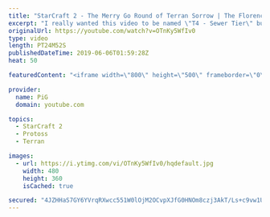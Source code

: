 ```yaml
---
title: "StarCraft 2 - The Merry Go Round of Terran Sorrow | The Florencio Files #66"
excerpt: "I really wanted this video to be named \"T4 - Sewer Tier\" but PiG wouldn't listen, can you guys please all tweet at him and tell him that TripleHelix has the better name for Florencio Files?    I cast one of the mysterious and deranged builds of the one and only Florencio, the dude that invented the proxy"
originalUrl: https://youtube.com/watch?v=OTnKy5WfIv0
type: video
length: PT24M52S
publishedDateTime: 2019-06-06T01:59:28Z
heat: 50

featuredContent: "<iframe width=\"800\" height=\"500\" frameborder=\"0\" src=\"https://www.youtube.com/embed/OTnKy5WfIv0\" allow=\"accelerometer; autoplay; encrypted-media; gyroscope; picture-in-picture\" allowfullscreen></iframe>"

provider:
  name: PiG
  domain: youtube.com

topics:
  - StarCraft 2
  - Protoss
  - Terran

images:
  - url: https://i.ytimg.com/vi/OTnKy5WfIv0/hqdefault.jpg
    width: 480
    height: 360
    isCached: true

secured: "4JZHHaS7GY6YVrqRXwcc551W0lOjM2OCvpXJfG0HNOm8czj3AkT/Ls+c9vw1UcY0c+jujaGD65O9dB4WFJVHA91ekYrCUp1l7L8W8q8TpSNvdQSaVmabXZMzdEpuj4940e5bdLXO/uCmhpOpI+0OVIAx2vDVNSMMP8VzeeBkkFUavH18hAEERBD1QwEWaU+uxwTLdextffVidoamGHqYk26Fzle4ZgeXaJQIerNZH6jwTvSUFBlXhIdPkLejIjYSNQIxjbZKnZxDEbG6Y+5DvaxvH+hS/7/n9U+yqLhMIrA0F2sVInFuo4pJ3Zz1u7mKJ1fiWBPFJJsRIQ+JqYNxUXB4qxYtFb65NtZgjhl1dbgyXAGDDnj+bXEGT9S4lELE7LMYwTwftxLrOLPAKK168est+nBGU4e0XQjtDkQPHFs=;wiabueZWAO+Bmga4vzuTLA=="
---
```


